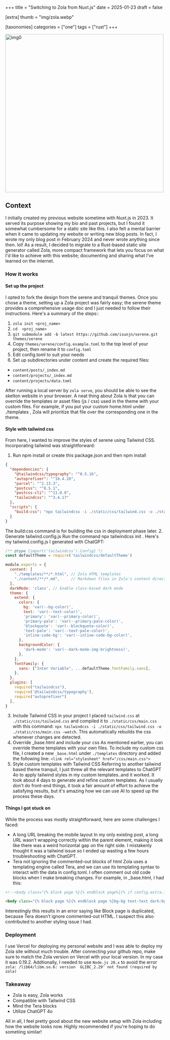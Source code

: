 +++
title = "Switching to Zola from Nuxt.js"
date = 2025-01-23
draft = false

[extra]
thumb = "img/zola.webp"

[taxonomies]
categories = ["one"]
tags = ["rust"]
+++

<img src="/img/zola.webp" alt="img0" width="500"/>

## Context
I initially created my previous website sometime with Nuxt.js in 2023. It served its purpose showing my bio and past projects, but I found it somewhat cumbersome for a static site like this. I also felt a mental barrier when it came to updating my website or writing new blog posts. In fact, I wrote my only blog post in February 2024 and never wrote anything since then. lol! As a result, I decided to migrate to a Rust-based static site generator called Zola, more compact framework that lets you focus on what I'd like to achieve with this website; documenting and sharing what I’ve learned on the internet.

### How it works
#### Set up the project
I opted to fork the design from the serene and tranquil themes. Once you chose a theme, setting up a Zola project was fairly easy; the serene theme provides a comprehensive usage doc and I just needed to follow their instructions. Here's a summary of the steps::
1. `zola init <proj_name>`
2. `cd  <proj_name>`
3. `git submodule add -b latest https://github.com/isunjn/serene.git themes/serene`
4. Copy `themes/serene/config.example.toml` to the top level of your project, then rename it to `config.toml`
5. Edit config.toml to suit your needs
6. Set up subdirectories under content and create the required files:
- `content/posts/_index.md`
- `content/projects/_index.md`
- `content/projects/data.toml`

After running a local server by `zola serve`, you should be able to see the skelton website in your browser. A neat thing about Zola is that you can override the templates or asset files (js / css) used in the theme with your custom files. For example, if you put your custom home.html under ./templates , Zola will prioritize that file over the corresponding one in the theme.

#### Style with tailwind css
From here, I wanted to improve the styles of serene using Tailwind CSS. Incorporating tailwind was straightforward:
1. Run npm install <packages> or create this package.json and then npm install
```json
{
  "dependencies": {
    "@tailwindcss/typography": "^0.5.16",
    "autoprefixer": "^10.4.20",
    "parcel": "^2.13.3",
    "postcss": "^8.5.1",
    "postcss-cli": "^11.0.0",
    "tailwindcss": "^3.4.17"
  },
  "scripts": {
    "build:css": "npx tailwindcss -i ./static/css/tailwind.css -o ./static/css/main.css --minify"
  }
}
```
The build:css  command is for building the css in deployment phase later.
 2. Generate tailwind.config.js
Run the command npx tailwindcss init . Here's my tailwind.config.js I generated with ChatGPT: 
```js
/** @type {import('tailwindcss').Config} */
const defaultTheme = require('tailwindcss/defaultTheme')

module.exports = {
  content: [
    "./templates/**/*.html", // Zola HTML templates
    "./content/**/*.md",     // Markdown files in Zola's content directory
  ],
  darkMode: 'class', // Enable class-based dark mode
  theme: {
    extend: {
      colors: {
        bg: 'var(--bg-color)',
        text: 'var(--text-color)',
        'primary': 'var(--primary-color)',
        'primary-pale': 'var(--primary-pale-color)',
        'blockquote': 'var(--blockquote-color)',
        'text-pale': 'var(--text-pale-color)',
        'inline-code-bg': 'var(--inline-code-bg-color)',
      },
      backgroundColor: {
        'dark-mode': 'var(--dark-mode-img-brightness)',
      },
    },
    fontFamily: {
      sans: ["Inter Variable", ...defaultTheme.fontFamily.sans],
    },
  },
  plugins: [
    require("tailwindcss"),
    require('@tailwindcss/typography'),
    require("autoprefixer")
  ],
}
```
3. Include Tailwind CSS in your project
I placed `tailwind.css` at `./static/css/tailwind.css`  and compiled it to `./static/css/main.css`  with this command: `npx tailwindcss -i ./static/css/tailwind.css -o ./static/css/main.css —watch`. This automatically rebuilds the css whenever changes are detected.
4. Override _base.html and include your css
As mentioned earlier, you can override theme templates with your own files. To include my custom css file, I created a new `_base.html` under `./templates` directory and added the following line:
```<link rel="stylesheet" href="/css/main.css">```
5. Style custom templates with Tailwind CSS
Referring to another tailwind based theme tranquil, I just threw all the relevant templates to ChatGPT 4o to apply tailwind styles in my custom templates..and it worked. It took about 4 days to generate and refine custom templates. As I usually don't do front-end things, it took a fair amount of effort to achieve the satisfying results, but it's amazing how we can use AI to speed up the process these days.

#### Things I got stuck on
While the process was mostly straightforward, here are some challenges I faced:
- A long URL breaking the mobile layout
In my only existing post, a long URL wasn’t wrapping correctly within the parent element, making it look like there was a weird horizontal gap on the right side. I mistakenly thought it was a tailwind issue so I ended up wasting a few hours troubleshooting with ChatGPT.
- Tera not ignoring the commented-out blocks of html
Zola uses a templating engine called Tera, and we can use its templating syntax to interact with the data in config.toml. I often comment out old code blocks when I make breaking changes. For example, in _base.html, I had this:
```html
<!--<body class="{% block page %}{% endblock page%}{% if config.extra.force_theme == "dark" %}dark{% endif %}">-->

<body class="{% block page %}{% endblock page %}bg-bg text-text dark:bg-dark-mode dark:text-white {% if config.extra.force_theme == 'dark' %}dark{% endif %}">
```
Interestingly this results in an error saying like Block page is duplicated, because Tera doesn’t ignore commented-out HTML. I suspect this also contributed to another styling issue I had.

### Deployment
I use Vercel for deploying my personal website and I was able to deploy my Zola site without much trouble. After connecting your github repo, make sure to match the Zola version on Vercel with your local version. In my case it was 0.19.2. Addtionally, I needed to use `Node.js 20.x` to avoid the error `zola: /lib64/libm.so.6: version  GLIBC_2.29' not found (required by zola)`

### Takeaway
- Zola is easy, Zola works
- Compatible with Tailwind CSS
- Mind the Tera blocks
- Utilize ChatGPT 4o

All in all, I feel pretty good about the new website setup with Zola including how the website looks now. Highly recommended if you're hoping to do sometiing similar!
